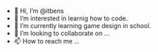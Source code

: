 - 👋 Hi, I’m @itbens
- 👀 I’m interested in learnig how to code.
- 🌱 I’m currently learning game design in school.
- 💞️ I’m looking to collaborate on ...
- 📫 How to reach me ...

<!---
itbens/itbens is a ✨ special ✨ repository because its `README.md` (this file) appears on your GitHub profile.
You can click the Preview link to take a look at your changes.
--->
